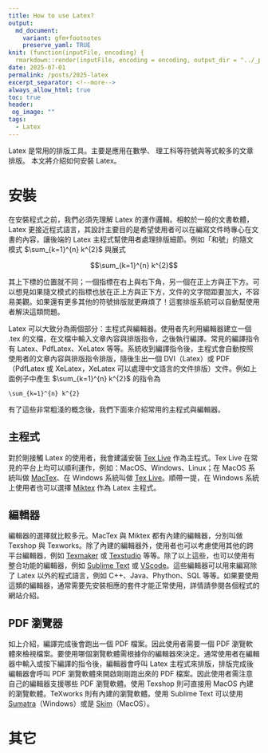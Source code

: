 ```yaml
---
title: How to use Latex?
output:
  md_document:
    variant: gfm+footnotes
    preserve_yaml: TRUE
knit: (function(inputFile, encoding) {
  rmarkdown::render(inputFile, encoding = encoding, output_dir = "../_posts") })
date: 2025-07-01
permalink: /posts/2025-latex
excerpt_separator: <!--more-->
always_allow_html: true
toc: true
header:
 og_image: ""
tags:
  - Latex
---
```


Latex 是常用的排版工具。主要是應用在數學、
理工科等符號與等式較多的文章排版。
本文將介紹如何安裝 Latex。

<!--more-->

# 安裝

在安裝程式之前，我們必須先理解 Latex 的運作邏輯。相較於一般的文書軟體，Latex 更接近程式語言，其設計主要目的是希望使用者可以在編寫文件時專心在文書的內容，讓後端的 Latex 主程式幫使用者處理排版細節。例如「和號」的隨文模式 $\sum_{k=1}^{n} k^{2}$ 與展式

$$\sum_{k=1}^{n} k^{2}$$

其上下標的位置就不同；一個指標在右上與右下角，另一個在正上方與正下方。可以想見如果隨文模式的指標也放在正上方與正下方，文件的文字間距要加大，不容易美觀。如果還有更多其他的符號排版就更麻煩了！這套排版系統可以自動幫使用者解決這類問題。

Latex 可以大致分為兩個部分：主程式與編輯器。使用者先利用編輯器建立一個 .tex 的文檔，在文檔中輸入文章內容與排版指令，之後執行編譯。常見的編譯指令有 Latex、PdfLatex、XeLatex 等等。系統收到編譯指令後，主程式會自動按照使用者的文章內容與排版指令排版，隨後生出一個 DVI（Latex）或 PDF（PdfLatex 或 XeLatex，XeLatex 可以處理中文語言的文件排版）文件。例如上面例子中產生 $\sum_{k=1}^{n} k^{2}$ 的指令為

```
\sum_{k=1}^{n} k^{2}
```

有了這些非常粗淺的概念後，我們下面來介紹常用的主程式與編輯器。

## 主程式

對於剛接觸 Latex 的使用者，我會建議安裝 [Tex Live](https://www.tug.org/texlive/) 作為主程式。Tex Live 在常見的平台上均可以順利運作，例如：MacOS、Windows、Linux；在 MacOS 系統叫做 [MacTex](https://www.tug.org/mactex/)、在 Windows 系統叫做 [Tex Live](https://www.tug.org/texlive/windows.html)。順帶一提，在 Windows 系統上使用者也可以選擇 [Miktex](https://miktex.org) 作為 Latex 主程式。

## 編輯器

編輯器的選擇就比較多元。MacTex 與 Miktex 都有內建的編輯器，分別叫做 Texshop 與 Texworks。除了內建的編輯器外，使用者也可以考慮使用其他的跨平台編輯器，例如 [Texmaker](https://www.xm1math.net/texmaker/) 或 [Texstudio](https://www.texstudio.org) 等等。除了以上這些，也可以使用有整合功能的編輯器，例如 [Sublime Text](https://www.sublimetext.com) 或 [VScode](https://code.visualstudio.com)。這些編輯器可以用來編寫除了 Latex 以外的程式語言，例如 C++、Java、Phython、SQL 等等。如果要使用這類的編輯器，通常需要先安裝相應的套件才能正常使用，詳情請參閱各個程式的網站介紹。

## PDF 瀏覽器

如上介紹，編譯完成後會跑出一個 PDF 檔案。因此使用者需要一個 PDF 瀏覽軟體來檢視檔案。要使用哪個瀏覽軟體需根據你的編輯器來決定。通常使用者在編輯器中輸入或按下編譯的指令後，編輯器會呼叫 Latex 主程式來排版，排版完成後編輯器會呼叫 PDF 瀏覽軟體來開啟剛剛跑出來的 PDF 檔案。因此使用者需注意自己的編輯器支援哪些 PDF 瀏覽軟體。使用 Texshop 則可直接用 MacOS 內建的瀏覽軟體。TeXworks 則有內建的瀏覽軟體。使用 Sublime Text 可以使用 [Sumatra](https://www.sumatrapdfreader.org/download-free-pdf-viewer)（Windows）或是 [Skim](https://skim-app.sourceforge.io)（MacOS）。

# 其它
